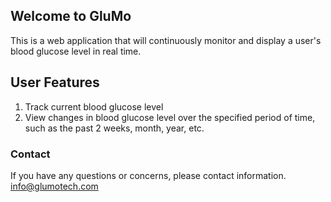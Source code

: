 ## Welcome to GluMo

This is a web application that will continuously monitor and display a user's blood glucose level in real time.

## User Features
1. Track current blood glucose level
2. View changes in blood glucose level over the specified period of time, such as the past 2 weeks, month, year, etc.


### Contact
If you have any questions or concerns, please contact information.
info@glumotech.com
